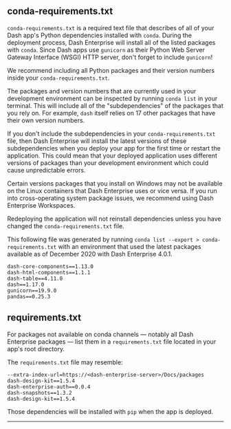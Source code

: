 
## conda-requirements.txt

`conda-requirements.txt` is a required text file that describes of all of your Dash app's Python
dependencies installed with `conda`. During the deployment process, Dash Enterprise will install all of the
listed packages with `conda`. Since Dash apps use `gunicorn` as their Python Web Server Gateway Interface 
(WSGI) HTTP server, don't forget to include `gunicorn`!

We recommend including all Python packages and their version numbers inside your 
`conda-requirements.txt`.

The packages and version numbers that are currently used in your development environment
can be inspected by running `conda list` in your terminal.
This will include all of the "subdependencies" of the packages that you rely on.
For example, `dash` itself relies on 17 other packages that have their own version numbers.

If you don't include the subdependencies in your `conda-requirements.txt` file, then Dash Enterprise 
will install the latest versions of these subdependencies when you deploy your app for the first time
or restart the application. This could mean that your deployed application uses different versions
of packages than your development environment which could cause unpredictable errors.

Certain versions packages that you install on Windows may not be available on the Linux containers
that Dash Enterprise uses or vice versa. If you run into cross-operating system package issues,
we recommend using Dash Enterprise Workspaces.

Redeploying the application will not reinstall dependencies unless you have changed 
the `conda-requirements.txt` file.

This following file was generated by running `conda list --export > conda-requirements.txt` 
with an environment that used the latest packages available as of December 2020 with 
Dash Enterprise 4.0.1.

```
dash-core-components==1.13.0
dash-html-components==1.1.1
dash-table==4.11.0
dash==1.17.0
gunicorn==19.9.0
pandas==0.25.3
```

## requirements.txt

For packages not available on conda channels — notably all Dash Enterprise packages — 
list them in a `requirements.txt` file located in your app's root directory.

The `requirements.txt` file may resemble:

```
--extra-index-url=https://<dash-enterprise-server>/Docs/packages
dash-design-kit==1.5.4 
dash-enterprise-auth==0.0.4
dash-snapshots==1.3.2
dash-design-kit==1.5.4

```

Those dependencies will be installed with `pip` when the app is deployed.

---
